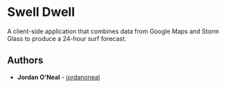 # Swell Dwell

A client-side application that combines data from Google Maps and Storm Glass to produce a 24-hour surf forecast.

## Authors

- **Jordan O'Neal** -
  [jordanoneal](https://github.com/jordanoneal)
